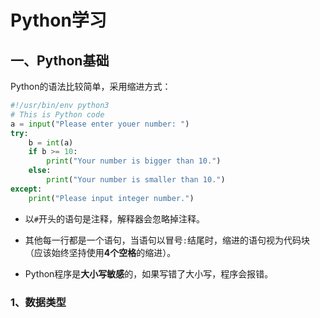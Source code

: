 # Python学习

## 一、Python基础

Python的语法比较简单，采用缩进方式：

```python
#!/usr/bin/env python3
# This is Python code
a = input("Please enter youer number: ")
try:
    b = int(a)
    if b >= 10:
        print("Your number is bigger than 10.")
	else:
        print("Your number is smaller than 10.")
except:
    print("Please input integer number.")
```

+ 以`#`开头的语句是注释，解释器会忽略掉注释。

+ 其他每一行都是一个语句，当语句以冒号`:`结尾时，缩进的语句视为代码块（应该始终坚持使用**4个空格**的缩进）。

+ Python程序是**大小写敏感**的，如果写错了大小写，程序会报错。



### 1、数据类型

